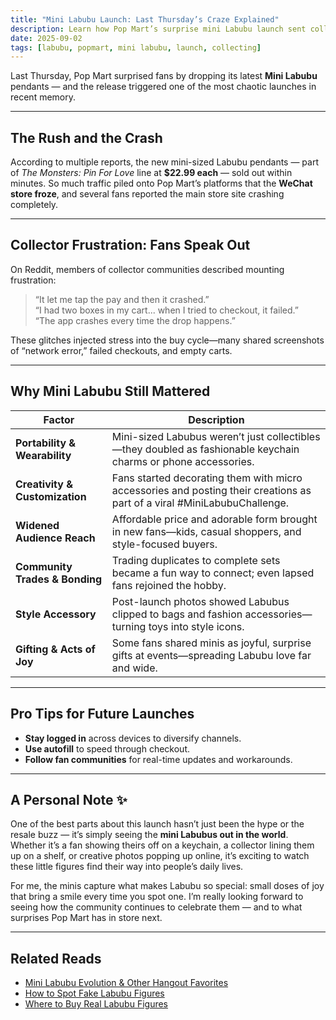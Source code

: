 ```yaml
---
title: "Mini Labubu Launch: Last Thursday’s Craze Explained"
description: Learn how Pop Mart’s surprise mini Labubu launch sent collectors into a frenzy — and why it sold out almost instantly, even crashing the site.
date: 2025-09-02
tags: [labubu, popmart, mini labubu, launch, collecting]
---
```


Last Thursday, Pop Mart surprised fans by dropping its latest **Mini Labubu** pendants — and the release triggered one of the most chaotic launches in recent memory.

---

##  The Rush and the Crash

According to multiple reports, the new mini-sized Labubu pendants — part of *The Monsters: Pin For Love* line at **$22.99 each** — sold out within minutes. So much traffic piled onto Pop Mart’s platforms that the **WeChat store froze**, and several fans reported the main store site crashing completely.  

---

##  Collector Frustration: Fans Speak Out

On Reddit, members of collector communities described mounting frustration:

> “It let me tap the pay and then it crashed.”  
> “I had two boxes in my cart... when I tried to checkout, it failed.”  
> “The app crashes every time the drop happens.”

These glitches injected stress into the buy cycle—many shared screenshots of “network error,” failed checkouts, and empty carts.

---

##  Why Mini Labubu Still Mattered

| Factor                  | Description |
|--------------------------|-------------|
| **Portability & Wearability** | Mini-sized Labubus weren’t just collectibles—they doubled as fashionable keychain charms or phone accessories. |
| **Creativity & Customization** | Fans started decorating them with micro accessories and posting their creations as part of a viral #MiniLabubuChallenge. |
| **Widened Audience Reach** | Affordable price and adorable form brought in new fans—kids, casual shoppers, and style-focused buyers. |
| **Community Trades & Bonding** | Trading duplicates to complete sets became a fun way to connect; even lapsed fans rejoined the hobby. |
| **Style Accessory** | Post-launch photos showed Labubus clipped to bags and fashion accessories—turning toys into style icons. |
| **Gifting & Acts of Joy** | Some fans shared minis as joyful, surprise gifts at events—spreading Labubu love far and wide. |

---

##  Pro Tips for Future Launches

- **Stay logged in** across devices to diversify channels.  
- **Use autofill** to speed through checkout.  
- **Follow fan communities** for real-time updates and workarounds.  

---

##  A Personal Note ✨

One of the best parts about this launch hasn’t just been the hype or the resale buzz — it’s simply seeing the **mini Labubus out in the world**. Whether it’s a fan showing theirs off on a keychain, a collector lining them up on a shelf, or creative photos popping up online, it’s exciting to watch these little figures find their way into people’s daily lives.  

For me, the minis capture what makes Labubu so special: small doses of joy that bring a smile every time you spot one. I’m really looking forward to seeing how the community continues to celebrate them — and to what surprises Pop Mart has in store next.

---

##  Related Reads

- [Mini Labubu Evolution & Other Hangout Favorites](/labubu-evolution)  
- [How to Spot Fake Labubu Figures](/spot-fake-labubu)  
- [Where to Buy Real Labubu Figures](/where-to-buy-labubu)
